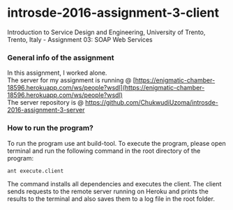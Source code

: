 # introsde-2016-assignment-3-client
Introduction to Service Design and Engineering, University of Trento, Trento, Italy - Assignment 03: SOAP Web Services

### General info of the assignment
In this assignment, I worked alone.   
The server for my assignment is running @ [https://enigmatic-chamber-18596.herokuapp.com/ws/people?wsdl](https://enigmatic-chamber-18596.herokuapp.com/ws/people?wsdl)  
The server repository is @ https://github.com/ChukwudiUzoma/introsde-2016-assignment-3-server
### How to run the program?
To run the program use ant build-tool. To execute the program, please open terminal and run the following command in the root directory of the program:

	ant execute.client

The command installs all dependencies and executes the client. The client sends requests to the remote server running on Heroku and prints the results to the terminal and also saves them to a log file in the root folder.	
